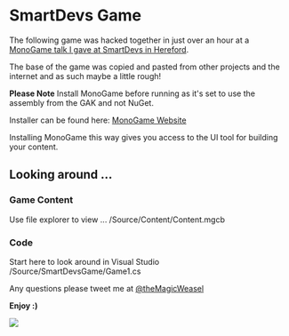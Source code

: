 # SmartDevs Game

The following game was hacked together in just over an
hour at a [MonoGame talk I gave at SmartDevs in Hereford](https://www.meetup.com/Smart-Devs-User-Group/events/239295634/).

The base of the game was copied and pasted from other
projects and the internet and as such maybe a little
rough!

**Please Note** Install MonoGame before running as it's
set to use the assembly from the GAK and not NuGet.

Installer can be found here: [MonoGame Website](http://www.monogame.net)

Installing MonoGame this way gives you access to the UI
tool for building your content.

## Looking around ...

### Game Content
Use file explorer to view ...
/Source/Content/Content.mgcb

### Code
Start here to look around in Visual Studio
/Source/SmartDevsGame/Game1.cs

Any questions please tweet me at [@theMagicWeasel](https://twitter.com/theMagicWeasel)

**Enjoy :)**

![](https://github.com/magicweasel/SmartDevs-MonoGame/blob/master/game.gif)